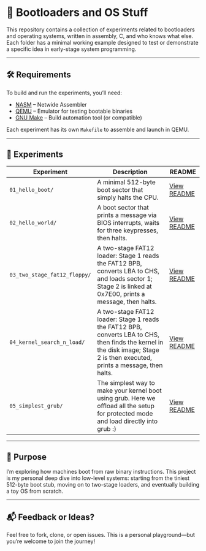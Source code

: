 # 🧵 Bootloaders and OS Stuff

This repository contains a collection of experiments related to bootloaders and operating systems, written in assembly, C, and who knows what else. Each folder has a minimal working example designed to test or demonstrate a specific idea in early-stage system programming.

---

## 🛠 Requirements

To build and run the experiments, you’ll need:

- [NASM](https://www.nasm.us/) – Netwide Assembler  
- [QEMU](https://www.qemu.org/) – Emulator for testing bootable binaries  
- [GNU Make](https://www.gnu.org/software/make/) – Build automation tool (or compatible)  

Each experiment has its own `Makefile` to assemble and launch in QEMU.

---

## 📂 Experiments

| Experiment                   | Description                                                        | README                                                                                                                                       |
|------------------------------|--------------------------------------------------------------------|----------------------------------------------------------------------------------------------------------------------------------------------|
| `01_hello_boot/`             | A minimal 512-byte boot sector that simply halts the CPU.          | [View README](https://github.com/LautaroJayat/bootloaders-and-os-stuff/tree/main/01_hello_boot)                                               |
| `02_hello_world/`            | A boot sector that prints a message via BIOS interrupts, waits for three keypresses, then halts. | [View README](https://github.com/LautaroJayat/bootloaders-and-os-stuff/tree/main/02_hello_world)                                              |
| `03_two_stage_fat12_floppy/` | A two-stage FAT12 loader: Stage 1 reads the FAT12 BPB, converts LBA to CHS, and loads sector 1; Stage 2 is linked at 0x7E00, prints a message, then halts. | [View README](https://github.com/LautaroJayat/bootloaders-and-os-stuff/tree/main/03_two_stage_fat12_floppy)                                    |
| `04_kernel_search_n_load/` | A two-stage FAT12 loader: Stage 1 reads the FAT12 BPB, converts LBA to CHS, then finds the kernel in the disk image; Stage 2 is then executed, prints a message, then halts. | [View README](https://github.com/LautaroJayat/bootloaders-and-os-stuff/tree/main/04_kernel_search_n_load)                                    |
| `05_simplest_grub/` | The simplest way to make your kernel boot using grub. Here we offload all the setup for protected mode and load directly into grub :) | [View README](https://github.com/LautaroJayat/bootloaders-and-os-stuff/tree/main/05_simplest_grub)                                    |


---

## 📎 Purpose

I’m exploring how machines boot from raw binary instructions. This project is my personal deep dive into low-level systems: starting from the tiniest 512-byte boot stub, moving on to two-stage loaders, and eventually building a toy OS from scratch.

---

## 📬 Feedback or Ideas?

Feel free to fork, clone, or open issues. This is a personal playground—but you’re welcome to join the journey!
